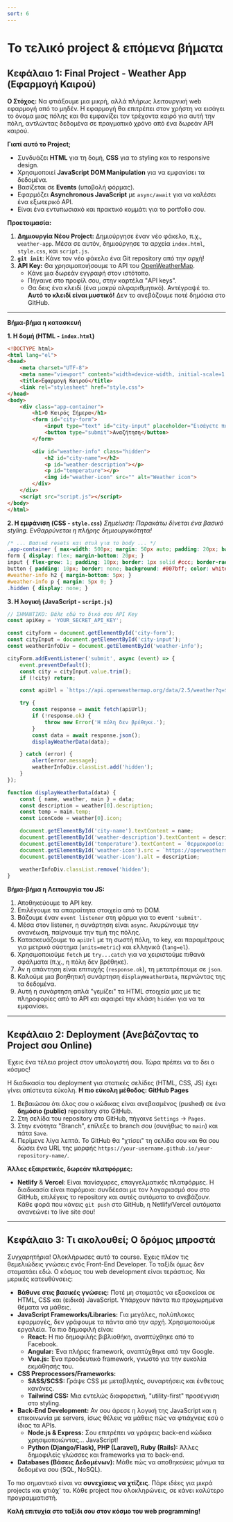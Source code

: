 ```yaml
---
sort: 6
---
```


# **Το τελικό project & επόμενα βήματα**

## **Κεφάλαιο 1: Final Project - Weather App (Εφαρμογή Καιρού)**

**Ο Στόχος:** Να φτιάξουμε μια μικρή, αλλά πλήρως λειτουργική web εφαρμογή από το μηδέν. Η εφαρμογή θα επιτρέπει στον χρήστη να εισάγει το όνομα μιας πόλης και θα εμφανίζει τον τρέχοντα καιρό για αυτή την πόλη, αντλώντας δεδομένα σε πραγματικό χρόνο από ένα δωρεάν API καιρού.

**Γιατί αυτό το Project;**
*   Συνδυάζει **HTML** για τη δομή, **CSS** για το styling και το responsive design.
*   Χρησιμοποιεί **JavaScript DOM Manipulation** για να εμφανίσει τα δεδομένα.
*   Βασίζεται σε **Events** (υποβολή φόρμας).
*   Εφαρμόζει **Asynchronous JavaScript** με `async/await` για να καλέσει ένα εξωτερικό API.
*   Είναι ένα εντυπωσιακό και πρακτικό κομμάτι για το portfolio σου.

**Προετοιμασία:**
1.  **Δημιουργία Νέου Project:** Δημιούργησε έναν νέο φάκελο, π.χ., `weather-app`. Μέσα σε αυτόν, δημιούργησε τα αρχεία `index.html`, `style.css`, και `script.js`.
2.  **`git init`**: Κάνε τον νέο φάκελο ένα Git repository από την αρχή!
3.  **API Key:** Θα χρησιμοποιήσουμε το API του [OpenWeatherMap](https://openweathermap.org/api).
    *   Κάνε μια δωρεάν εγγραφή στον ιστότοπο.
    *   Πήγαινε στο προφίλ σου, στην καρτέλα "API keys".
    *   Θα δεις ένα κλειδί (ένα μακρύ αλφαριθμητικό). Αντέγραψέ το. **Αυτό το κλειδί είναι μυστικό!** Δεν το ανεβάζουμε ποτέ δημόσια στο GitHub.

---

**Βήμα-βήμα η κατασκευή**

**1. Η δομή (HTML - `index.html`)**
```html
<!DOCTYPE html>
<html lang="el">
<head>
    <meta charset="UTF-8">
    <meta name="viewport" content="width=device-width, initial-scale=1.0">
    <title>Εφαρμογή Καιρού</title>
    <link rel="stylesheet" href="style.css">
</head>
<body>
    <div class="app-container">
        <h1>Ο Καιρός Σήμερα</h1>
        <form id="city-form">
            <input type="text" id="city-input" placeholder="Εισάγετε πόλη..." required>
            <button type="submit">Αναζήτηση</button>
        </form>

        <div id="weather-info" class="hidden">
            <h2 id="city-name"></h2>
            <p id="weather-description"></p>
            <p id="temperature"></p>
            <img id="weather-icon" src="" alt="Weather icon">
        </div>
    </div>
    <script src="script.js"></script>
</body>
</html>
```

**2. Η εμφάνιση (CSS - `style.css`)**
*Σημείωση: Παρακάτω δίνεται ένα βασικό styling. Ενθαρρύνεται η πλήρης δημιουργικότητα!*
```css
/* ... Βασικά resets και στυλ για το body ... */
.app-container { max-width: 500px; margin: 50px auto; padding: 20px; background: #f0f8ff; border-radius: 8px; box-shadow: 0 4px 10px rgba(0,0,0,0.1); text-align: center; }
form { display: flex; margin-bottom: 20px; }
input { flex-grow: 1; padding: 10px; border: 1px solid #ccc; border-radius: 4px 0 0 4px; }
button { padding: 10px; border: none; background: #007bff; color: white; border-radius: 0 4px 4px 0; cursor: pointer; }
#weather-info h2 { margin-bottom: 5px; }
#weather-info p { margin: 5px 0; }
.hidden { display: none; }
```

**3. Η λογική (JavaScript - `script.js`)**
```javascript
// ΣΗΜΑΝΤΙΚΟ: Βάλε εδώ το δικό σου API Key
const apiKey = 'YOUR_SECRET_API_KEY'; 

const cityForm = document.getElementById('city-form');
const cityInput = document.getElementById('city-input');
const weatherInfoDiv = document.getElementById('weather-info');

cityForm.addEventListener('submit', async (event) => {
    event.preventDefault();
    const city = cityInput.value.trim();
    if (!city) return;

    const apiUrl = `https://api.openweathermap.org/data/2.5/weather?q=${city}&appid=${apiKey}&units=metric&lang=el`;

    try {
        const response = await fetch(apiUrl);
        if (!response.ok) {
            throw new Error('Η πόλη δεν βρέθηκε.');
        }
        const data = await response.json();
        displayWeatherData(data);

    } catch (error) {
        alert(error.message);
        weatherInfoDiv.classList.add('hidden');
    }
});

function displayWeatherData(data) {
    const { name, weather, main } = data;
    const description = weather[0].description;
    const temp = main.temp;
    const iconCode = weather[0].icon;

    document.getElementById('city-name').textContent = name;
    document.getElementById('weather-description').textContent = description.charAt(0).toUpperCase() + description.slice(1);
    document.getElementById('temperature').textContent = `Θερμοκρασία: ${temp.toFixed(1)}°C`;
    document.getElementById('weather-icon').src = `https://openweathermap.org/img/wn/${iconCode}@2x.png`;
    document.getElementById('weather-icon').alt = description;
    
    weatherInfoDiv.classList.remove('hidden');
}
```

**Βήμα-βήμα η Λειτουργία του JS:**
1.  Αποθηκεύουμε το API key.
2.  Επιλέγουμε τα απαραίτητα στοιχεία από το DOM.
3.  Βάζουμε έναν `event listener` στη φόρμα για το event `'submit'`.
4.  Μέσα στον listener, η συνάρτηση είναι `async`. Ακυρώνουμε την ανανέωση, παίρνουμε την τιμή της πόλης.
5.  Κατασκευάζουμε το `apiUrl` με τη σωστή πόλη, το key, και παραμέτρους για μετρικό σύστημα (`units=metric`) και ελληνικά (`lang=el`).
6.  Χρησιμοποιούμε `fetch` με `try...catch` για να χειριστούμε πιθανά σφάλματα (π.χ., η πόλη δεν βρέθηκε).
7.  Αν η απάντηση είναι επιτυχής (`response.ok`), τη μετατρέπουμε σε `json`.
8.  Καλούμε μια βοηθητική συνάρτηση `displayWeatherData`, περνώντας της τα δεδομένα.
9.  Αυτή η συνάρτηση απλά "γεμίζει" τα HTML στοιχεία μας με τις πληροφορίες από το API και αφαιρεί την κλάση `hidden` για να τα εμφανίσει.

---

## **Κεφάλαιο 2: Deployment (Ανεβάζοντας το Project σου Online)**

Έχεις ένα τέλειο project στον υπολογιστή σου. Τώρα πρέπει να το δει ο κόσμος!

Η διαδικασία του deployment για στατικές σελίδες (HTML, CSS, JS) έχει γίνει απίστευτα εύκολη.
**Η πιο εύκολη μέθοδος: GitHub Pages**
1.  Βεβαιώσου ότι όλος σου ο κώδικας είναι ανεβασμένος (pushed) σε ένα **δημόσιο (public)** repository στο GitHub.
2.  Στη σελίδα του repository στο GitHub, πήγαινε `Settings` -> `Pages`.
3.  Στην ενότητα "Branch", επίλεξε το branch σου (συνήθως το `main`) και πάτα `Save`.
4.  Περίμενε λίγα λεπτά. Το GitHub θα "χτίσει" τη σελίδα σου και θα σου δώσει ένα URL της μορφής `https://your-username.github.io/your-repository-name/`.

**Άλλες εξαιρετικές, δωρεάν πλατφόρμες:**
*   **Netlify** & **Vercel**: Είναι πανίσχυρες, επαγγελματικές πλατφόρμες. Η διαδικασία είναι παρόμοια: συνδέεσαι με τον λογαριασμό σου στο GitHub, επιλέγεις το repository και αυτές αυτόματα το ανεβάζουν. Κάθε φορά που κάνεις `git push` στο GitHub, η Netlify/Vercel αυτόματα ανανεώνει το live site σου!

---

## **Κεφάλαιο 3: Τι ακολουθεί; Ο δρόμος μπροστά**

Συγχαρητήρια! Ολοκλήρωσες αυτό το course. Έχεις πλέον τις θεμελιώδεις γνώσεις ενός Front-End Developer. Το ταξίδι όμως δεν σταματάει εδώ. Ο κόσμος του web development είναι τεράστιος. Να μερικές κατευθύνσεις:

*   **Βάθυνε στις βασικές γνώσεις:** Ποτέ μη σταματάς να εξασκείσαι σε HTML, CSS και (ειδικά) JavaScript. Υπάρχουν πάντα πιο προχωρημένα θέματα να μάθεις.
*   **JavaScript Frameworks/Libraries:** Για μεγάλες, πολύπλοκες εφαρμογές, δεν γράφουμε τα πάντα από την αρχή. Χρησιμοποιούμε εργαλεία. Τα πιο δημοφιλή είναι:
    *   **React:** Η πιο δημοφιλής βιβλιοθήκη, αναπτύχθηκε από το Facebook.
    *   **Angular:** Ένα πλήρες framework, αναπτύχθηκε από την Google.
    *   **Vue.js:** Ένα προοδευτικό framework, γνωστό για την ευκολία εκμάθησής του.
*   **CSS Preprocessors/Frameworks:**
    *   **SASS/SCSS:** Γράψε CSS με μεταβλητές, συναρτήσεις και ένθετους κανόνες.
    *   **Tailwind CSS:** Μια εντελώς διαφορετική, "utility-first" προσέγγιση στο styling.
*   **Back-End Development:** Αν σου άρεσε η λογική της JavaScript και η επικοινωνία με servers, ίσως θέλεις να μάθεις πώς να φτιάχνεις εσύ ο ίδιος τα APIs.
    *   **Node.js & Express:** Σου επιτρέπει να γράφεις back-end κώδικα χρησιμοποιώντας... JavaScript!
    *   **Python (Django/Flask), PHP (Laravel), Ruby (Rails):** Άλλες δημοφιλείς γλώσσες και frameworks για το back-end.
*   **Databases (Βάσεις Δεδομένων):** Μάθε πώς να αποθηκεύεις μόνιμα τα δεδομένα σου (SQL, NoSQL).

Το πιο σημαντικό είναι να **συνεχίσεις να χτίζεις**. Πάρε ιδέες για μικρά projects και φτιάχ' τα. Κάθε project που ολοκληρώνεις, σε κάνει καλύτερο προγραμματιστή.

**Καλή επιτυχία στο ταξίδι σου στον κόσμο του web programming!**
